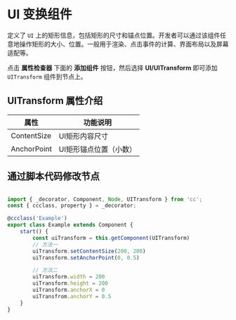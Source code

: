 # UI 变换组件

定义了 `UI` 上的矩形信息，包括矩形的尺寸和锚点位置。开发者可以通过该组件任意地操作矩形的大小、位置。一般用于渲染、点击事件的计算、界面布局以及屏幕适配等。

点击 **属性检查器** 下面的 **添加组件** 按钮，然后选择 **UI/UITransform** 即可添加 `UITransform` 组件到节点上。

## UITransform 属性介绍

| 属性        | 功能说明       |
| ----------- | -------------- |
| ContentSize | UI矩形内容尺寸 |
| AnchorPoint | UI矩形锚点位置（小数） |

## 通过脚本代码修改节点

```ts

import { _decorator, Component, Node, UITransform } from 'cc';
const { ccclass, property } = _decorator;

@ccclass('Example')
export class Example extends Component {
	start() {
		const uiTransform = this.getComponent(UITransform)
		// 方法一
		uiTransform.setContentSize(200, 200)
		uiTransform.setAnchorPoint(0, 0.5)

		// 方法二
		uiTransform.width = 200
		uiTransform.height = 200
		uiTransform.anchorX = 0
		uiTransfrom.anchorY = 0.5
	}
}
```
